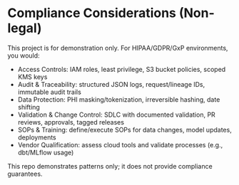 # Compliance Considerations (Non-legal)

This project is for demonstration only. For HIPAA/GDPR/GxP environments, you would:

- Access Controls: IAM roles, least privilege, S3 bucket policies, scoped KMS keys
- Audit & Traceability: structured JSON logs, request/lineage IDs, immutable audit trails
- Data Protection: PHI masking/tokenization, irreversible hashing, date shifting
- Validation & Change Control: SDLC with documented validation, PR reviews, approvals, tagged releases
- SOPs & Training: define/execute SOPs for data changes, model updates, deployments
- Vendor Qualification: assess cloud tools and validate processes (e.g., dbt/MLflow usage)

This repo demonstrates patterns only; it does not provide compliance guarantees.

